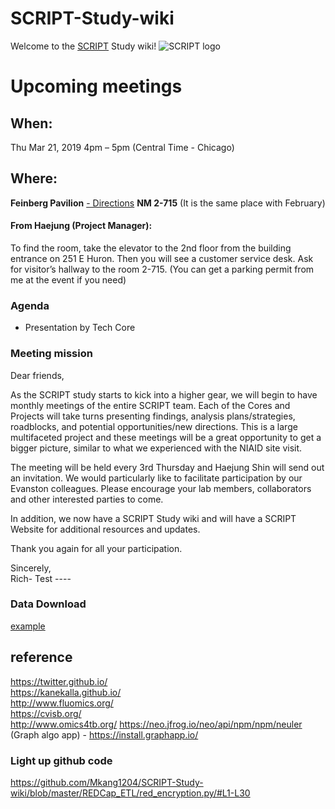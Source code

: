 # SCRIPT-Study-wiki


Welcome to the [SCRIPT](https://github.com/NUSCRIPT/study-wiki/wiki/1.-SCRIPT-Summary) Study wiki! 
![SCRIPT logo](https://github.com/NUSCRIPT/study-wiki/blob/master/statics/images/SCRIPT%20logo.png)

# Upcoming meetings
## When: 	
Thu Mar 21, 2019 4pm – 5pm (Central Time - Chicago)
## Where:	
**Feinberg Pavilion** [- Directions](https://www.google.com/maps/place/Northwestern+Memorial+Hospital+Feinberg+Pavilion/@41.8948265,-87.6215475,19z/data=!4m12!1m6!3m5!1s0x880e2cab382fea3d:0xea7210bb88d7c717!2sNorthwestern+Memorial+Hospital+Feinberg+Pavilion!8m2!3d41.89462!4d-87.6211801!3m4!1s0x880e2cab382fea3d:0xea7210bb88d7c717!8m2!3d41.89462!4d-87.6211801) **NM 2-715**
(It is the same place with February)


#### From Haejung (Project Manager):
To find the room, take the elevator to the 2nd floor from the building entrance on 251 E Huron. Then you will see a customer service desk. Ask for visitor’s hallway to the room 2-715. (You can get a parking permit from me at the event if you need)

### Agenda 
* Presentation by Tech Core


### Meeting mission
Dear friends,

As the SCRIPT study starts to kick into a higher gear, we will begin to have monthly meetings of the entire SCRIPT team. Each of the Cores and Projects will take turns presenting findings, analysis plans/strategies, roadblocks, and potential opportunities/new directions. This is a large multifaceted project and these meetings will be a great opportunity to get a bigger picture, similar to what we experienced with the NIAID site visit.

The meeting will be held every 3rd Thursday and Haejung Shin will send out an invitation. We would particularly like to facilitate participation by our Evanston colleagues. Please encourage your lab members, collaborators and other interested parties to come.

In addition, we now have a SCRIPT Study wiki and will have a SCRIPT Website for additional resources and updates.

Thank you again for all your participation.




Sincerely,\
Rich- Test ----

### Data Download
[example](https://github.com/Mkang1204/SCRIPT-Study-wiki/blob/master/docs/study%20wiki%20graph1.0.png)



## reference
https://twitter.github.io/ \
https://kanekalla.github.io/ \
http://www.fluomics.org/ \
https://cvisb.org/ \
http://www.omics4tb.org/
https://neo.jfrog.io/neo/api/npm/npm/neuler (Graph algo app) - https://install.graphapp.io/
 
 
### Light up github code
https://github.com/Mkang1204/SCRIPT-Study-wiki/blob/master/REDCap_ETL/red_encryption.py/#L1-L30
